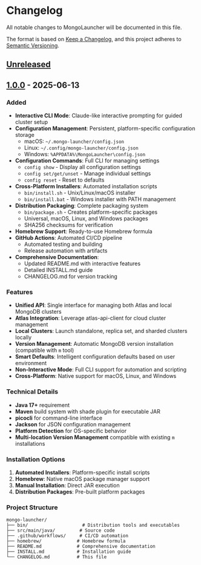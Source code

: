 # Changelog

All notable changes to MongoLauncher will be documented in this file.

The format is based on [Keep a Changelog](https://keepachangelog.com/en/1.0.0/),
and this project adheres to [Semantic Versioning](https://semver.org/spec/v2.0.0.html).

## [Unreleased]

## [1.0.0] - 2025-06-13

### Added
- **Interactive CLI Mode**: Claude-like interactive prompting for guided cluster setup
- **Configuration Management**: Persistent, platform-specific configuration storage
  - macOS: `~/.mongo-launcher/config.json`
  - Linux: `~/.config/mongo-launcher/config.json`
  - Windows: `%APPDATA%\MongoLauncher\config.json`
- **Configuration Commands**: Full CLI for managing settings
  - `config show` - Display all configuration settings
  - `config set/get/unset` - Manage individual settings
  - `config reset` - Reset to defaults
- **Cross-Platform Installers**: Automated installation scripts
  - `bin/install.sh` - Unix/Linux/macOS installer
  - `bin/install.bat` - Windows installer with PATH management
- **Distribution Packaging**: Complete packaging system
  - `bin/package.sh` - Creates platform-specific packages
  - Universal, macOS, Linux, and Windows packages
  - SHA256 checksums for verification
- **Homebrew Support**: Ready-to-use Homebrew formula
- **GitHub Actions**: Automated CI/CD pipeline
  - Automated testing and building
  - Release automation with artifacts
- **Comprehensive Documentation**:
  - Updated README.md with interactive features
  - Detailed INSTALL.md guide
  - CHANGELOG.md for version tracking

### Features
- **Unified API**: Single interface for managing both Atlas and local MongoDB clusters
- **Atlas Integration**: Leverage atlas-api-client for cloud cluster management
- **Local Clusters**: Launch standalone, replica set, and sharded clusters locally
- **Version Management**: Automatic MongoDB version installation (compatible with `m` tool)
- **Smart Defaults**: Intelligent configuration defaults based on user environment
- **Non-Interactive Mode**: Full CLI support for automation and scripting
- **Cross-Platform**: Native support for macOS, Linux, and Windows

### Technical Details
- **Java 17+** requirement
- **Maven** build system with shade plugin for executable JAR
- **picocli** for command-line interface
- **Jackson** for JSON configuration management
- **Platform Detection** for OS-specific behavior
- **Multi-location Version Management** compatible with existing `m` installations

### Installation Options
1. **Automated Installers**: Platform-specific install scripts
2. **Homebrew**: Native macOS package manager support
3. **Manual Installation**: Direct JAR execution
4. **Distribution Packages**: Pre-built platform packages

### Project Structure
```
mongo-launcher/
├── bin/                    # Distribution tools and executables
├── src/main/java/         # Source code
├── .github/workflows/     # CI/CD automation
├── homebrew/             # Homebrew formula
├── README.md             # Comprehensive documentation
├── INSTALL.md            # Installation guide
└── CHANGELOG.md          # This file
```

[Unreleased]: https://github.com/mhelmstetter/mongo-launcher/compare/v1.0.0...HEAD
[1.0.0]: https://github.com/mhelmstetter/mongo-launcher/releases/tag/v1.0.0